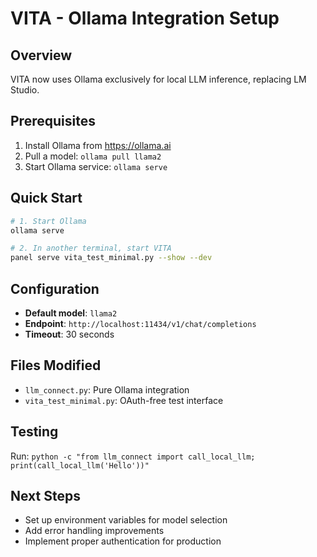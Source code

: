 # VITA - Ollama Integration Setup

## Overview
VITA now uses Ollama exclusively for local LLM inference, replacing LM Studio.

## Prerequisites
1. Install Ollama from https://ollama.ai
2. Pull a model: `ollama pull llama2`
3. Start Ollama service: `ollama serve`

## Quick Start
```bash
# 1. Start Ollama
ollama serve

# 2. In another terminal, start VITA
panel serve vita_test_minimal.py --show --dev
```

## Configuration
- **Default model**: `llama2`
- **Endpoint**: `http://localhost:11434/v1/chat/completions`
- **Timeout**: 30 seconds

## Files Modified
- `llm_connect.py`: Pure Ollama integration
- `vita_test_minimal.py`: OAuth-free test interface

## Testing
Run: `python -c "from llm_connect import call_local_llm; print(call_local_llm('Hello'))"`

## Next Steps
- Set up environment variables for model selection
- Add error handling improvements
- Implement proper authentication for production